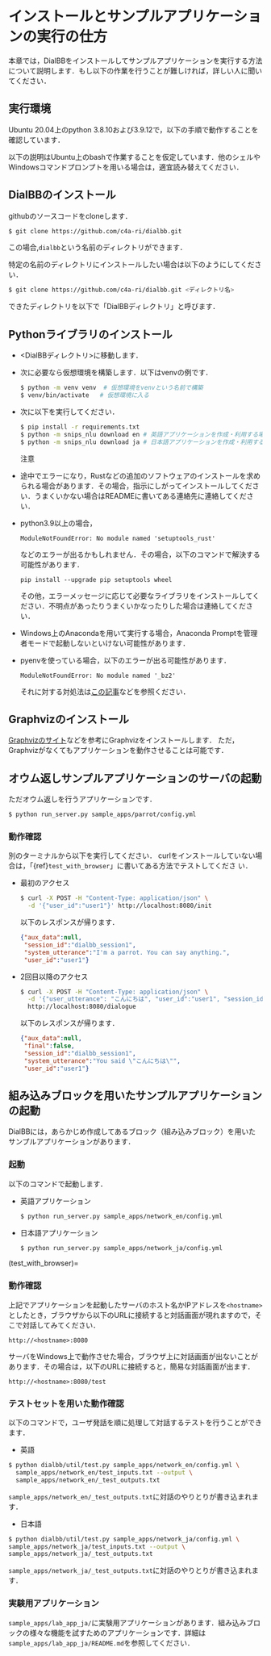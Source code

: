 # インストールとサンプルアプリケーションの実行の仕方

本章では，DialBBをインストールしてサンプルアプリケーションを実行する方法について説明します．もし以下の作業を行うことが難しければ，詳しい人に聞いてください．

## 実行環境

Ubuntu 20.04上のpython 3.8.10および3.9.12で，以下の手順で動作することを確認しています．

以下の説明はUbuntu上のbashで作業することを仮定しています．他のシェルやWindowsコマンドプロンプトを用いる場合は，適宜読み替えてください．

## DialBBのインストール

githubのソースコードをcloneします．

```sh
$ git clone https://github.com/c4a-ri/dialbb.git
```

この場合,`dialbb`という名前のディレクトリができます．

特定の名前のディレクトリにインストールしたい場合は以下のようにしてください．

```sh
$ git clone https://github.com/c4a-ri/dialbb.git <ディレクトリ名>

```

できたディレクトリを以下で「DialBBディレクトリ」と呼びます．


## Pythonライブラリのインストール

- <DialBBディレクトリ>に移動します．

- 次に必要なら仮想環境を構築します．以下はvenvの例です．

  ```sh
  $ python -m venv venv  # 仮想環境をvenvという名前で構築
  $ venv/bin/activate   # 仮想環境に入る
  ```

- 次に以下を実行してください．


  ```sh
  $ pip install -r requirements.txt 
  $ python -m snips_nlu download en # 英語アプリケーションを作成・利用する場合
  $ python -m snips_nlu download ja # 日本語アプリケーションを作成・利用する場合
  ```


  注意

 - 途中でエラーになり，Rustなどの追加のソフトウェアのインストールを求められる場合があります．その場合，指示にしがってインストールしてください．うまくいかない場合はREADMEに書いてある連絡先に連絡してください．

  - python3.9以上の場合，
  
    ```
	ModuleNotFoundError: No module named 'setuptools_rust'
    ```
	などのエラーが出るかもしれません．その場合，以下のコマンドで解決する可能性があります．
	
	```
	pip install --upgrade pip setuptools wheel
    ```

     その他，エラーメッセージに応じて必要なライブラリをインストールしてください．不明点があったりうまくいかなったりした場合は連絡してください．
	 


  - Windows上のAnacondaを用いて実行する場合，Anaconda Promptを管理者モードで起動しないといけない可能性があります．

  - pyenvを使っている場合，以下のエラーが出る可能性があります．

    ```
    ModuleNotFoundError: No module named '_bz2' 
    ```
    
    それに対する対処法は[この記事](https://qiita.com/kasajei/items/5e22161b62f4b84787bc)などを参照ください．


## Graphvizのインストール

[Graphvizのサイト](https://graphviz.org/download/)などを参考にGraphvizをインストールします．
ただ，Graphvizがなくてもアプリケーションを動作させることは可能です．


## オウム返しサンプルアプリケーションのサーバの起動

ただオウム返しを行うアプリケーションです．

```sh
$ python run_server.py sample_apps/parrot/config.yml
```


### 動作確認

別のターミナルから以下を実行してください．
curlをインストールしていない場合は，「{ref}`test_with_browser`」に書いてある方法でテストしてくださ
い．


- 最初のアクセス

  ```sh
  $ curl -X POST -H "Content-Type: application/json" \
    -d '{"user_id":"user1"}' http://localhost:8080/init
  ```
   以下のレスポンスが帰ります．

  ```json
  {"aux_data":null, 
   "session_id":"dialbb_session1", 
   "system_utterance":"I'm a parrot. You can say anything.", 
   "user_id":"user1"}
  ```

- 2回目以降のアクセス

  ```sh
  $ curl -X POST -H "Content-Type: application/json" \
    -d '{"user_utterance": "こんにちは", "user_id":"user1", "session_id":"dialbb_session1"}' \
    http://localhost:8080/dialogue
  ```
   以下のレスポンスが帰ります．

  ```json
  {"aux_data":null,
   "final":false,
   "session_id":"dialbb_session1",
   "system_utterance":"You said \"こんにちは\"",
   "user_id":"user1"}
  ```

## 組み込みブロックを用いたサンプルアプリケーションの起動

DialBBには，あらかじめ作成してあるブロック（組み込みブロック）を用いたサンプルアプリケーションがあります．

### 起動

以下のコマンドで起動します．


- 英語アプリケーション

  ```sh
  $ python run_server.py sample_apps/network_en/config.yml 
  ```

- 日本語アプリケーション

  ```sh
  $ python run_server.py sample_apps/network_ja/config.yml 
  ```

(test_with_browser)=
### 動作確認

上記でアプリケーションを起動したサーバのホスト名かIPアドレスを`<hostname>`としたとき，ブラウザから以下のURLに接続すると対話画面が現れますので，そこで対話してみてください．

```
http://<hostname>:8080 
```

サーバをWindows上で動作させた場合，ブラウザ上に対話画面が出ないことがあります．その場合は，以下のURLに接続すると，簡易な対話画面が出ます．

```
http://<hostname>:8080/test
```

### テストセットを用いた動作確認

以下のコマンドで，ユーザ発話を順に処理して対話するテストを行うことができます．

  - 英語

   ```sh
   $ python dialbb/util/test.py sample_apps/network_en/config.yml \
     sample_apps/network_en/test_inputs.txt --output \
     sample_apps/network_en/_test_outputs.txt
   ```

​    `sample_apps/network_en/_test_outputs.txt`に対話のやりとりが書き込まれます．

  - 日本語

   ```sh
   $ python dialbb/util/test.py sample_apps/network_ja/config.yml \
   sample_apps/network_ja/test_inputs.txt --output \
   sample_apps/network_ja/_test_outputs.txt
   ```

​    `sample_apps/network_ja/_test_outputs.txt`に対話のやりとりが書き込まれます．

### 実験用アプリケーション

`sample_apps/lab_app_ja/`に実験用アプリケーションがあります．組み込みブロックの様々な機能を試すためのアプリケーションです．詳細は`sample_apps/lab_app_ja/README.md`を参照してください．


